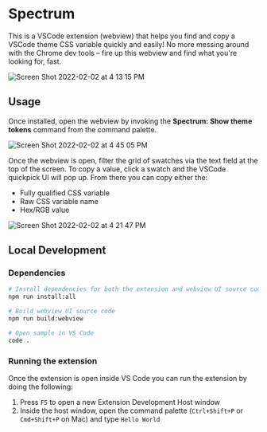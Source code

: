 # Spectrum

This is a VSCode extension (webview) that helps you find and copy a VSCode theme CSS variable quickly and easily! No more messing around with the Chrome dev tools – fire up this webview and find what you're looking for, fast.

![Screen Shot 2022-02-02 at 4 13 15 PM](https://user-images.githubusercontent.com/5148596/152238301-cea849d3-442a-46f6-afd2-838e5a17c321.png)

## Usage
Once installed, open the webview by invoking the **Spectrum: Show theme tokens** command from the command palette.

![Screen Shot 2022-02-02 at 4 45 05 PM](https://user-images.githubusercontent.com/5148596/152242526-1b87e952-1c9a-4a94-a78a-ee5740d3b580.png)

Once the webview is open, filter the grid of swatches via the text field at the top of the screen. To copy a value, click a swatch and the VSCode quickpick UI will pop up. From there you can copy either the:
- Fully qualified CSS variable
- Raw CSS variable name
- Hex/RGB value

![Screen Shot 2022-02-02 at 4 21 47 PM](https://user-images.githubusercontent.com/5148596/152239366-5c1d3485-8b8e-4efc-95e9-bda1a55815bb.png)


## Local Development

### Dependencies

```bash
# Install dependencies for both the extension and webview UI source code
npm run install:all

# Build webview UI source code
npm run build:webview

# Open sample in VS Code
code .
```

### Running the extension
Once the extension is open inside VS Code you can run the extension by doing the following:

1. Press `F5` to open a new Extension Development Host window
2. Inside the host window, open the command palette (`Ctrl+Shift+P` or `Cmd+Shift+P` on Mac) and type `Hello World`
